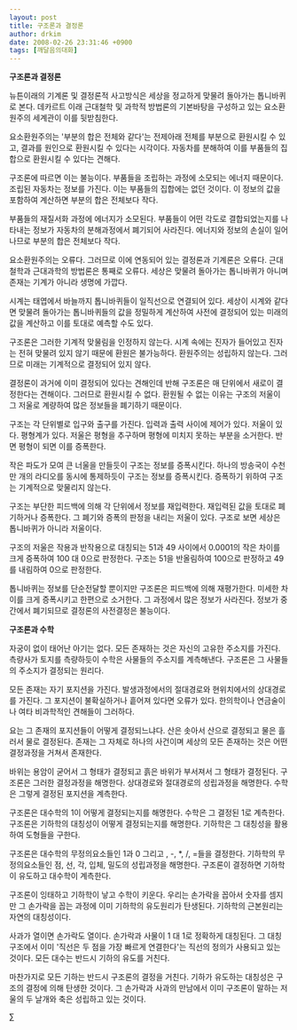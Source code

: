```yaml
---
layout: post
title: 구조론과 결정론
author: drkim
date: 2008-02-26 23:31:46 +0900
tags: [깨달음의대화]
---
```

**구조론과 결정론**

뉴튼이래의 기계론 및 결정론적 사고방식은 세상을 정교하게 맞물려 돌아가는 톱니바퀴로 본다. 데카르트 이래 근대철학 및 과학적 방법론의 기본바탕을 구성하고 있는 요소환원주의 세계관이 이를 뒷받침한다. 

요소환원주의는 '부분의 합은 전체와 같다'는 전제아래 전체를 부분으로 환원시킬 수 있고, 결과를 원인으로 환원시킬 수 있다는 시각이다. 자동차를 분해하여 이를 부품들의 집합으로 환원시킬 수 있다는 견해다. 

구조론에 따르면 이는 불능이다. 부품들을 조립하는 과정에 소모되는 에너지 때문이다. 조립된 자동차는 정보를 가진다. 이는 부품들의 집합에는 없던 것이다. 이 정보의 값을 포함하여 계산하면 부분의 합은 전체보다 작다. 

부품들의 재질서화 과정에 에너지가 소모된다. 부품들이 어떤 각도로 결합되었는지를 나타내는 정보가 자동차의 분해과정에서 폐기되어 사라진다. 에너지와 정보의 손실이 일어나므로 부분의 합은 전체보다 작다. 

요소환원주의는 오류다. 그러므로 이에 연동되어 있는 결정론과 기계론은 오류다. 근대철학과 근대과학의 방법론은 통째로 오류다. 세상은 맞물려 돌아가는 톱니바퀴가 아니며 존재는 기계가 아니라 생명에 가깝다. 

시계는 태엽에서 바늘까지 톱니바퀴들이 일직선으로 연결되어 있다. 세상이 시계와 같다면 맞물려 돌아가는 톱니바퀴들의 값을 정밀하게 계산하여 사전에 결정되어 있는 미래의 값을 계산하고 이를 토대로 예측할 수도 있다. 

구조론은 그러한 기계적 맞물림을 인정하지 않는다. 시계 속에는 진자가 들어있고 진자는 전혀 맞물려 있지 않기 때문에 환원은 불가능하다. 환원주의는 성립하지 않는다. 그러므로 미래는 기계적으로 결정되어 있지 않다.

결정론이 과거에 이미 결정되어 있다는 견해인데 반해 구조론은 매 단위에서 새로이 결정한다는 견해이다. 그러므로 환원시킬 수 없다. 환원될 수 없는 이유는 구조의 저울이 그 저울로 계량하여 많은 정보들을 폐기하기 때문이다. 

구조는 각 단위별로 입구와 출구를 가진다. 입력과 출력 사이에 제어가 있다. 저울이 있다. 평형계가 있다. 저울은 평형을 추구하며 평형에 미치지 못하는 부분을 소거한다. 반면 평형이 되면 이를 증폭한다. 

작은 파도가 모여 큰 너울을 만들듯이 구조는 정보를 증폭시킨다. 하나의 방송국이 수천만 개의 라디오를 동시에 통제하듯이 구조는 정보를 증폭시킨다. 증폭하기 위하여 구조는 기계적으로 맞물리지 않는다. 

구조는 부단한 피드백에 의해 각 단위에서 정보를 재입력한다. 재입력된 값을 토대로 폐기하거나 증폭한다. 그 폐기와 증폭의 판정을 내리는 저울이 있다. 구조로 보면 세상은 톱니바퀴가 아니라 저울이다. 

구조의 저울은 작용과 반작용으로 대칭되는 51과 49 사이에서 0.0001의 작은 차이를 크게 증폭하여 100 대 0으로 판정한다. 구조는 51을 반올림하여 100으로 판정하고 49를 내림하여 0으로 판정한다. 

톱니바퀴는 정보를 단순전달할 뿐이지만 구조론은 피드백에 의해 재평가한다. 미세한 차이를 크게 증폭시키고 한편으로 소거한다. 그 과정에서 많은 정보가 사라진다. 정보가 중간에서 폐기되므로 결정론의 사전결정은 불능이다. 

**구조론과 수학**

자궁이 없이 태어난 아기는 없다. 모든 존재하는 것은 자신의 고유한 주소지를 가진다. 측량사가 토지를 측량하듯이 수학은 사물들의 주소지를 계측해낸다. 구조론은 그 사물들의 주소지가 결정되는 원리다.

모든 존재는 자기 포지션을 가진다. 발생과정에서의 절대경로와 현위치에서의 상대경로를 가진다. 그 포지션이 불확실하거나 흩어져 있다면 오류가 있다. 한의학이나 연금술이나 여타 비과학적인 견해들이 그러하다. 

요는 그 존재의 포지션들이 어떻게 결정되느냐다. 산은 솟아서 산으로 결정되고 물은 흘러서 물로 결정된다. 존재는 그 자체로 하나의 사건이며 세상의 모든 존재하는 것은 어떤 결정과정을 거쳐서 존재한다. 

바위는 용암이 굳어서 그 형태가 결정되고 흙은 바위가 부서져서 그 형태가 결정된다. 구조론은 그러한 결정과정을 해명한다. 상대경로와 절대경로의 성립과정을 해명한다. 수학은 그렇게 결정된 포지션을 계측한다. 

구조론은 대수학의 1이 어떻게 결정되는지를 해명한다. 수학은 그 결정된 1로 계측한다. 구조론은 기하학의 대칭성이 어떻게 결정되는지를 해명한다. 기하학은 그 대칭성을 활용하여 도형들을 구한다. 

구조론은 대수학의 무정의요소들인 1과 0 그리고 , -, *, /, =들을 결정한다. 기하학의 무정의요소들인 점, 선, 각, 입체, 밀도의 성립과정을 해명한다. 구조론이 결정하면 기하학이 유도하고 대수학이 계측한다. 

구조론이 잉태하고 기하학이 낳고 수학이 키운다. 우리는 손가락을 꼽아서 숫자를 셈지만 그 손가락을 꼽는 과정에 이미 기하학의 유도원리가 탄생된다. 기하학의 근본원리는 자연의 대칭성이다. 

사과가 열이면 손가락도 열이다. 손가락과 사물이 1 대 1로 정확하게 대칭된다. 그 대칭구조에서 이미 '직선은 두 점을 가장 빠르게 연결한다'는 직선의 정의가 사용되고 있는 것이다. 모든 대수는 반드시 기하의 유도를 거친다. 

마찬가지로 모든 기하는 반드시 구조론의 결정을 거친다. 기하가 유도하는 대칭성은 구조의 결정에 의해 탄생한 것이다. 그 손가락과 사과의 만남에서 이미 구조론이 말하는 저울의 두 날개와 축은 성립하고 있는 것이다. 



∑